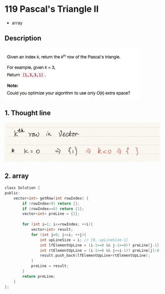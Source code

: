 # 119 Pascal's Triangle II
- array
 

## Description
![IMAGE](resources/F54F8C2A355CDC66B6851E9EFDA96DE4.jpg)

## 1. Thought line
![IMAGE](resources/E63D9C2F0C97F36000D880617F6A4E9C.jpg)

## 2. array

```c
class Solution {
public:
    vector<int> getRow(int rowIndex) {
        if (rowIndex<0) return {};
        if (rowIndex==0) return {1};
        vector<int> preLine = {1};

        for (int i=1; i<=rowIndex; ++i){
            vector<int> result;
            for (int j=0; j<=i; ++j){
                int upLineSize = i; // [0, upLineSize-1]
                int lfElementUpLine = (i-1>=0 && j-1>=0)? preLine[j-1]:0;
                int rtElementUpLine = (i-1>=0 && j<=i-1)? preLine[j]:0; 
                result.push_back(lfElementUpLine+rtElementUpLine);
            }
            preLine = result;
        }
        return preLine;
    }
};
```
